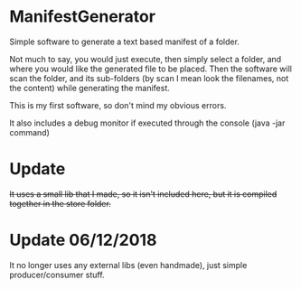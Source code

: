 # ManifestGenerator
Simple software to generate a text based manifest of a folder.

Not much to say, you would just execute, then simply select a folder, and where you would like the generated file to be placed.
Then the software will scan the folder, and its sub-folders (by scan I mean look the filenames, not the content) while generating
the manifest.

This is my first software, so don't mind my obvious errors.

It also includes a debug monitor if executed through the console (java -jar command)

# Update

~~It uses a small lib that I made, so it isn't included here, but it is compiled together in the store folder.~~

# Update 06/12/2018

It no longer uses any external libs (even handmade), just simple producer/consumer stuff.
